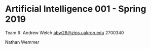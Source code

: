 # Artificial Intelligence 001 - Spring 2019

Team 6:
Andrew Welch abw28@zips.uakron.edu 2700340

Nathan Wemmer
